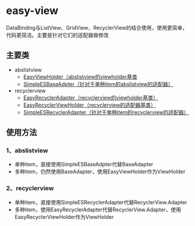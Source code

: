 # easy-view
DataBinding与ListView、GridView、RecyclerView的结合使用，使用更简单，代码更简洁。主要是针对它们的适配器做修改

## 主要类
- abslistview  
    - [EasyViewHolder（abslistview的viewholder基类][EasyViewHolder]  
    - [SimpleESBaseAdpter（针对于单种item的abslistview的适配器）][SimpleESBaseAdpter]
- recyclerview  
    - [EasyRecyclerAdapter（recyclerview的viewholder基类）][SimpleESBaseAdpter]  
    - [EasyRecyclerViewHolder（recyclerview的适配器基类）][EasyRecyclerViewHolder]  
    - [SimpleESRecyclerAdapter（针对于单种item的recyclerview的适配器）][SimpleESRecyclerAdapter]

## 使用方法
### 1、abslistview 
   - 单种item，直接使用SimpleESBaseAdpter代替BaseAdapter
   - 多种item，仍然使用BaseAdapter，使用EasyViewHolder作为ViewHolder
### 2、recyclerview 
   - 单种item，直接使用SimpleESRecyclerAdapter代替RecyclerView.Adapter 
   - 多种item，使用EasyRecyclerAdapter代替RecyclerView.Adapter，使用EasyRecyclerViewHolder作为ViewHolder
 
[EasyViewHolder]:https://github.com/albert-lii/EasyBinding/blob/master/easy-view/src/main/java/com/ly/easy/abslistview/EasyViewHolder.java
[SimpleESBaseAdpter]:https://github.com/albert-lii/EasyBinding/blob/master/easy-view/src/main/java/com/ly/easy/abslistview/SimpleESBaseAdpter.java
[EasyRecyclerAdapter]:https://github.com/albert-lii/EasyBinding/blob/master/easy-view/src/main/java/com/ly/easy/recyclerview/EasyRecyclerAdapter.java
[EasyRecyclerViewHolder]:https://github.com/albert-lii/EasyBinding/blob/master/easy-view/src/main/java/com/ly/easy/recyclerview/EasyRecyclerViewHolder.java
[SimpleESRecyclerAdapter]:https://github.com/albert-lii/EasyBinding/blob/master/easy-view/src/main/java/com/ly/easy/recyclerview/SimpleESRecyclerAdapter.java


